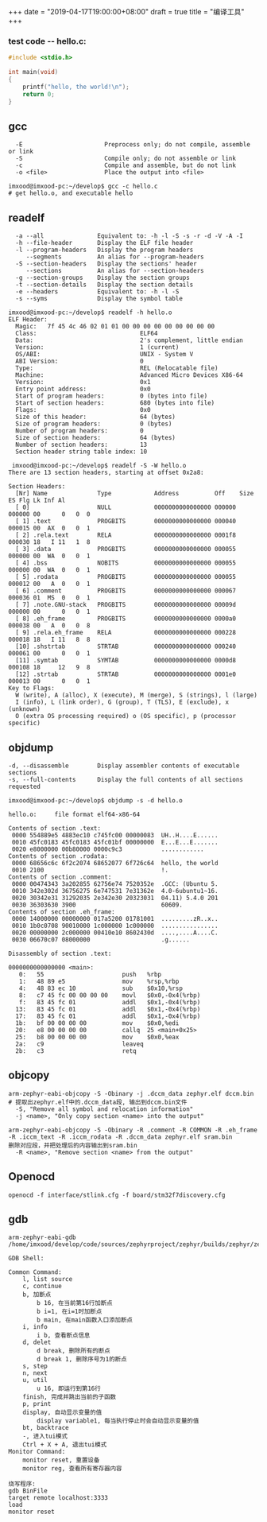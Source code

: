 +++
date = "2019-04-17T19:00:00+08:00"
draft = true
title = "编译工具"
+++

### test code -- hello.c:
```c
#include <stdio.h>

int main(void)
{
    printf("hello, the world!\n");
    return 0;
}
```

## gcc
      -E                       Preprocess only; do not compile, assemble or link
      -S                       Compile only; do not assemble or link
      -c                       Compile and assemble, but do not link
      -o <file>                Place the output into <file>

```shell
imxood@imxood-pc:~/develop$ gcc -c hello.c
# get hello.o, and executable hello
```

## readelf
      -a --all               Equivalent to: -h -l -S -s -r -d -V -A -I
      -h --file-header       Display the ELF file header
      -l --program-headers   Display the program headers
         --segments          An alias for --program-headers
      -S --section-headers   Display the sections' header
         --sections          An alias for --section-headers
      -g --section-groups    Display the section groups
      -t --section-details   Display the section details
      -e --headers           Equivalent to: -h -l -S
      -s --syms              Display the symbol table

```shell
imxood@imxood-pc:~/develop$ readelf -h hello.o
ELF Header:
  Magic:   7f 45 4c 46 02 01 01 00 00 00 00 00 00 00 00 00 
  Class:                             ELF64
  Data:                              2's complement, little endian
  Version:                           1 (current)
  OS/ABI:                            UNIX - System V
  ABI Version:                       0
  Type:                              REL (Relocatable file)
  Machine:                           Advanced Micro Devices X86-64
  Version:                           0x1
  Entry point address:               0x0
  Start of program headers:          0 (bytes into file)
  Start of section headers:          680 (bytes into file)
  Flags:                             0x0
  Size of this header:               64 (bytes)
  Size of program headers:           0 (bytes)
  Number of program headers:         0
  Size of section headers:           64 (bytes)
  Number of section headers:         13
  Section header string table index: 10
```


```shell
 imxood@imxood-pc:~/develop$ readelf -S -W hello.o
There are 13 section headers, starting at offset 0x2a8:

Section Headers:
  [Nr] Name              Type            Address          Off    Size   ES Flg Lk Inf Al
  [ 0]                   NULL            0000000000000000 000000 000000 00      0   0  0
  [ 1] .text             PROGBITS        0000000000000000 000040 000015 00  AX  0   0  1
  [ 2] .rela.text        RELA            0000000000000000 0001f8 000030 18   I 11   1  8
  [ 3] .data             PROGBITS        0000000000000000 000055 000000 00  WA  0   0  1
  [ 4] .bss              NOBITS          0000000000000000 000055 000000 00  WA  0   0  1
  [ 5] .rodata           PROGBITS        0000000000000000 000055 000012 00   A  0   0  1
  [ 6] .comment          PROGBITS        0000000000000000 000067 000036 01  MS  0   0  1
  [ 7] .note.GNU-stack   PROGBITS        0000000000000000 00009d 000000 00      0   0  1
  [ 8] .eh_frame         PROGBITS        0000000000000000 0000a0 000038 00   A  0   0  8
  [ 9] .rela.eh_frame    RELA            0000000000000000 000228 000018 18   I 11   8  8
  [10] .shstrtab         STRTAB          0000000000000000 000240 000061 00      0   0  1
  [11] .symtab           SYMTAB          0000000000000000 0000d8 000108 18     12   9  8
  [12] .strtab           STRTAB          0000000000000000 0001e0 000013 00      0   0  1
Key to Flags:
  W (write), A (alloc), X (execute), M (merge), S (strings), l (large)
  I (info), L (link order), G (group), T (TLS), E (exclude), x (unknown)
  O (extra OS processing required) o (OS specific), p (processor specific)
```
## objdump
	-d, --disassemble        Display assembler contents of executable sections
	-s, --full-contents      Display the full contents of all sections requested
```shell
imxood@imxood-pc:~/develop$ objdump -s -d hello.o 

hello.o:     file format elf64-x86-64

Contents of section .text:
 0000 554889e5 4883ec10 c745fc00 00000083  UH..H....E......
 0010 45fc0183 45fc0183 45fc01bf 00000000  E...E...E.......
 0020 e8000000 00b80000 0000c9c3           ............    
Contents of section .rodata:
 0000 68656c6c 6f2c2074 68652077 6f726c64  hello, the world
 0010 2100                                 !.              
Contents of section .comment:
 0000 00474343 3a202855 62756e74 7520352e  .GCC: (Ubuntu 5.
 0010 342e302d 36756275 6e747531 7e31362e  4.0-6ubuntu1~16.
 0020 30342e31 31292035 2e342e30 20323031  04.11) 5.4.0 201
 0030 36303630 3900                        60609.          
Contents of section .eh_frame:
 0000 14000000 00000000 017a5200 01781001  .........zR..x..
 0010 1b0c0708 90010000 1c000000 1c000000  ................
 0020 00000000 2c000000 00410e10 8602430d  ....,....A....C.
 0030 06670c07 08000000                    .g......        

Disassembly of section .text:

0000000000000000 <main>:
   0:	55                   	push   %rbp
   1:	48 89 e5             	mov    %rsp,%rbp
   4:	48 83 ec 10          	sub    $0x10,%rsp
   8:	c7 45 fc 00 00 00 00 	movl   $0x0,-0x4(%rbp)
   f:	83 45 fc 01          	addl   $0x1,-0x4(%rbp)
  13:	83 45 fc 01          	addl   $0x1,-0x4(%rbp)
  17:	83 45 fc 01          	addl   $0x1,-0x4(%rbp)
  1b:	bf 00 00 00 00       	mov    $0x0,%edi
  20:	e8 00 00 00 00       	callq  25 <main+0x25>
  25:	b8 00 00 00 00       	mov    $0x0,%eax
  2a:	c9                   	leaveq 
  2b:	c3                   	retq
```
## objcopy
```shell
arm-zephyr-eabi-objcopy -S -Obinary -j .dccm_data zephyr.elf dccm.bin
# 提取出zephyr.elf中的.dccm_data段, 输出到dccm.bin文件
  -S, "Remove all symbol and relocation information"
  -j <name>, "Only copy section <name> into the output"

arm-zephyr-eabi-objcopy -S -Obinary -R .comment -R COMMON -R .eh_frame -R .iccm_text -R .iccm_rodata -R .dccm_data zephyr.elf sram.bin
删除对应段，并把处理后的内容输出到sram.bin
  -R <name>, "Remove section <name> from the output"
```

## Openocd
```
openocd -f interface/stlink.cfg -f board/stm32f7discovery.cfg
```

## gdb
```
arm-zephyr-eabi-gdb /home/imxood/develop/code/sources/zephyrproject/zephyr/builds/zephyr/zephyr.elf

GDB Shell:

Common Command:
    l, list source
    c, continue
    b, 加断点
        b 16, 在当前第16行加断点
        b i=1, 在i=1时加断点
        b main, 在main函数入口添加断点
    i, info
        i b, 查看断点信息
    d, delet
        d break, 删除所有的断点
        d break 1, 删除序号为1的断点
    s, step
    n, next
    u, util
        u 16, 即运行到第16行
    finish, 完成并跳出当前的子函数
    p, print
    display, 自动显示变量的值
        display variable1, 每当执行停止时会自动显示变量的值
    bt, backtrace
    -, 进入tui模式
    Ctrl + X + A, 退出tui模式
Monitor Command:
	monitor reset, 重置设备
	monitor reg, 查看所有寄存器内容

烧写程序:
gdb BinFile
target remote localhost:3333
load
monitor reset

```
<!--stackedit_data:
eyJoaXN0b3J5IjpbLTExMzM2MDU3NjgsMjAxMzY2ODUzMyw1Mj
U3MjEwNDAsLTYxNDAyMDY0M119
-->